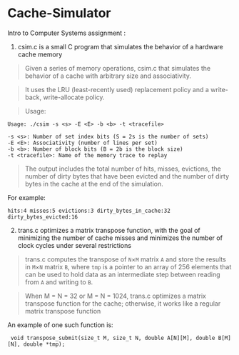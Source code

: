 # Cache-Simulator

Intro to Computer Systems assignment :

1. csim.c is a small C program that simulates the behavior of a hardware cache memory


>  Given a series of memory operations, csim.c that simulates the behavior of a cache with arbitrary size and associativity. 



>  It uses the LRU (least-recently used) replacement policy and a write-back, write-allocate policy.


> Usage:


```
Usage: ./csim -s <s> -E <E> -b <b> -t <tracefile>

-s <s>: Number of set index bits (S = 2s is the number of sets) 
-E <E>: Associativity (number of lines per set) 
-b <b>: Number of block bits (B = 2b is the block size) 
-t <tracefile>: Name of the memory trace to replay
```

> The output includes the total number of hits, misses, evictions, the number of dirty bytes that have been evicted and the number of dirty bytes in the cache at the end of the simulation.

For example:

```
hits:4 misses:5 evictions:3 dirty_bytes_in_cache:32 dirty_bytes_evicted:16
```

2. trans.c optimizes a matrix transpose function, with the goal of minimizing the number of cache misses and minimizes the number of clock cycles under several restrictions

> trans.c computes the transpose of `N`×`M` matrix `A` and store the results in `M`×`N` matrix `B`, where `tmp` is a pointer to an array of 256 elements that can be used to hold data as an intermediate step between reading from `A` and writing to `B`.



> When M = N = 32 or M = N = 1024, trans.c optimizes a matrix transpose function for the cache; otherwise, it works like a regular matrix transpose function



An example of one such function is:


```
 void transpose_submit(size_t M, size_t N, double A[N][M], double B[M][N], double *tmp);
```


